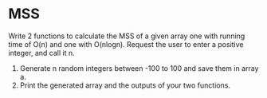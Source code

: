 # MSS

 Write 2 functions to calculate the MSS of a given array one with running time of O(n) and one with O(nlogn).
 Request the user to enter a positive integer, and call it n.
 1. Generate n random integers between -100 to 100 and save them in array a. 
 2. Print the generated array and the outputs of your two functions. 
